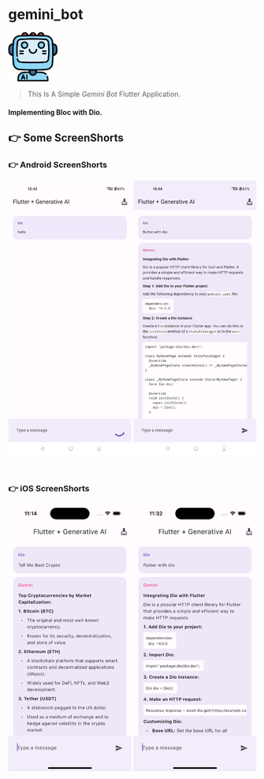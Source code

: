 <!-- heading -->
# gemini_bot

<img src="sample_img/ai.png" width="100" >

<!-- Blockquote -->
<!-- Strong -->
>  This Is A Simple _Gemini Bot_ Flutter Application.

#### Implementing Bloc with Dio.

<!------------
-->


## 👉  Some ScreenShorts

### 👉  Android ScreenShorts

<p align="center">
  <img src="sample_img/Screenshot_2024-02-29-22-43-47-27_5f3622a6259e4e0ac2a44bfbd961254c.jpg" width="250">
  <img src="sample_img/Screenshot_2024-02-29-22-44-29-53_5f3622a6259e4e0ac2a44bfbd961254c.jpg" width="250">
</p>
<br>

### 👉  iOS ScreenShorts

<p align="center">
  <img src="sample_img/Simulator Screenshot - iPhone 15 - 2024-02-28 at 23.15.49.png" width="250">
  <img src="sample_img/Simulator Screenshot - iPhone 15 - 2024-02-28 at 23.32.05.png" width="250">
</p>
<br>
